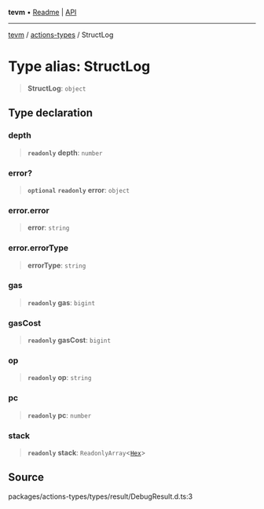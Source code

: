 **tevm** • [Readme](../../README.md) \| [API](../../modules.md)

***

[tevm](../../README.md) / [actions-types](../README.md) / StructLog

# Type alias: StructLog

> **StructLog**: `object`

## Type declaration

### depth

> **`readonly`** **depth**: `number`

### error?

> **`optional`** **`readonly`** **error**: `object`

### error.error

> **error**: `string`

### error.errorType

> **errorType**: `string`

### gas

> **`readonly`** **gas**: `bigint`

### gasCost

> **`readonly`** **gasCost**: `bigint`

### op

> **`readonly`** **op**: `string`

### pc

> **`readonly`** **pc**: `number`

### stack

> **`readonly`** **stack**: `ReadonlyArray`\<[`Hex`](Hex.md)\>

## Source

packages/actions-types/types/result/DebugResult.d.ts:3
